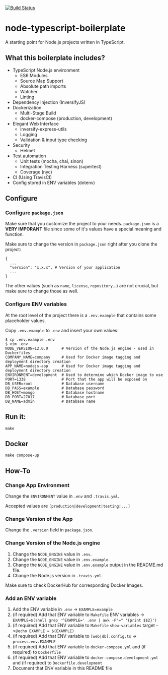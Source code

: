[![Build
Status](https://travis-ci.org/DusanDimitric/node-typescript-boilerplate.svg?branch=master)](https://travis-ci.org/DusanDimitric/node-typescript-boilerplate)

# node-typescript-boilerplate

A starting point for Node.js projects written in TypeScript.

## What this boilerplate includes?

* TypeScript Node.js environment
  - ES6 Modules
  - Source Map Support
  - Absolute path imports
  - Watcher
  - Linting
* Dependency Injection (InversifyJS)
* Dockerization
  - Multi-Stage Build
  - docker-compose (production, development)
* Elegant Web Interface
  - inversify-express-utils
  - Logging
  - Validation & input type checking
* Security
  - Helmet
* Test automation
  - Unit tests (mocha, chai, sinon)
  - Integration Testing Harness (supertest)
  - Coverage (nyc)
* CI (Using TravisCI)
* Config stored in ENV variables (dotenv)

## Configure

### Configure `package.json`

Make sure that you customize the project to your needs. `package.json` is a
**VERY IMPORANT** file since some of it's values have a special meaning and
function.

Make sure to change the version in `package.json` right after you clone the project:
```
{
  ...
  "version": "x.x.x", # Version of your application
  ...
}
```

The other values (such as `name`, `license`, `repository`...) are not crucial,
but make sure to change those as well.

### Configure ENV variables

At the root level of the project there is a `.env.example` that contains some
placeholder values.

Copy `.env.example` to `.env` and insert your own values:

```
$ cp .env.example .env
$ vim .env
NODE_VERSION=12.0.0      # Version of the Node.js engine - used in Dockerfiles
COMPANY_NAME=company     # Used for Docker image tagging and deployment directory creation
APP_NAME=nodejs-app      # Used for Docker image tagging and deployment directory creation
ENVIRONMENT=development  # Used to determine which Docker image to use
PORT=1338                # Port that the app will be exposed on
DB_USER=root             # Database username
DB_PASS=example          # Database password
DB_HOST=mongo            # Database hostname
DB_PORT=27017            # Database port
DB_NAME=admin            # Database name
```

## Run it:

```
make
```

## Docker

```
make compose-up
```

## How-To

### Change App Environment

Change the `ENVIRONMENT` value in `.env` and `.travis.yml`.

Accepted values are `[production|development|testing|...]`

### Change Version of the App

Change the `.version` field in `package.json`.

### Change Version of the Node.js engine

1. Change the `NODE_ENGINE` value in `.env`.
2. Change the `NODE_ENGINE` value in `.env.example`.
3. Change the `NODE_ENGINE` value in `.env.example` output in the README.md file.
4. Change the Node.js version in `.travis.yml`.

Make sure to check DockerHub for corresponding Docker Images.

### Add an ENV variable

1. Add the ENV variable in `.env` -> `EXAMPLE=example`
2. (if required) Add that ENV variable to `Makefile` ENV variables -> `EXAMPLE=$(shell grep '^EXAMPLE=' .env | awk -F"=" '{print $$2}')`
3. (if required) Add that ENV variable to `Makefile` `show-variables` target ->`@echo EXAMPLE = $(EXAMPLE)`
4. (if required) Add that ENV variable to `[web|db].config.ts` -> `process.env.EXAMPLE`
5. (if required) Add that ENV variable to `docker-compose.yml` and (if required) to `Dockerfile`
6. (if required) Add that ENV variable to `docker-compose.development.yml` and (if required) to `Dockerfile.development`
7. Document that ENV variable in this README file
